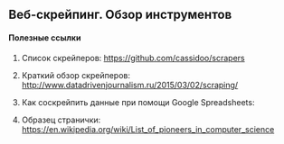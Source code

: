## Веб-скрейпинг. Обзор инструментов 


#### Полезные ссылки

1. Список скрейперов: https://github.com/cassidoo/scrapers     
2. Краткий обзор скрейперов: http://www.datadrivenjournalism.ru/2015/03/02/scraping/     

3. Как соскрейпить данные при помощи Google Spreadsheets: 

4. Образец странички: https://en.wikipedia.org/wiki/List_of_pioneers_in_computer_science           
